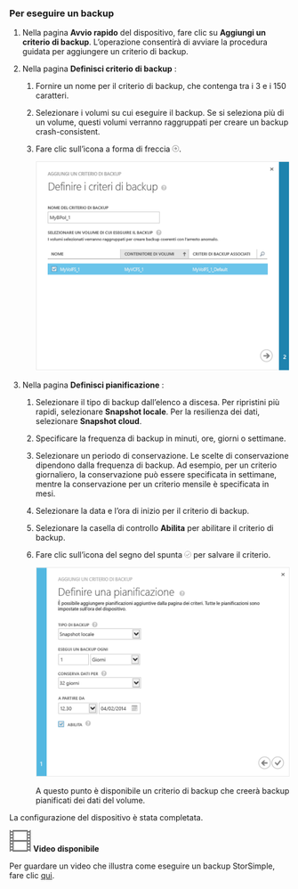 <!--author=alkohli last changed: 9/17/15-->

### <a name="to-take-a-backup"></a>Per eseguire un backup
1. Nella pagina **Avvio rapido** del dispositivo, fare clic su **Aggiungi un criterio di backup**. L’operazione consentirà di avviare la procedura guidata per aggiungere un criterio di backup. 
2. Nella pagina **Definisci criterio di backup** :
   
   1. Fornire un nome per il criterio di backup, che contenga tra i 3 e i 150 caratteri.
   2. Selezionare i volumi su cui eseguire il backup. Se si seleziona più di un volume, questi volumi verranno raggruppati per creare un backup crash-consistent.
   3. Fare clic sull’icona a forma di freccia  ![icona a forma di freccia](./media/storsimple-take-backup/HCS_ArrowIcon-include.png). 
      
      ![Aggiungi criterio di backup](./media/storsimple-take-backup/HCS_AddBackupPolicyWizard1M-include.png)
3. Nella pagina **Definisci pianificazione** :
   
   1. Selezionare il tipo di backup dall’elenco a discesa. Per ripristini più rapidi, selezionare **Snapshot locale**. Per la resilienza dei dati, selezionare **Snapshot cloud**.
   2. Specificare la frequenza di backup in minuti, ore, giorni o settimane.
   3. Selezionare un periodo di conservazione. Le scelte di conservazione dipendono dalla frequenza di backup. Ad esempio, per un criterio giornaliero, la conservazione può essere specificata in settimane, mentre la conservazione per un criterio mensile è specificata in mesi.
   4. Selezionare la data e l’ora di inizio per il criterio di backup.
   5. Selezionare la casella di controllo **Abilita** per abilitare il criterio di backup. 
   6. Fare clic sull’icona del segno del spunta  ![icona del segno di spunta](./media/storsimple-take-backup/HCS_CheckIcon-include.png)  per salvare il criterio.
      
      ![Aggiungi criterio di backup](./media/storsimple-take-backup/HCS_AddBackupPolicyWizard2M-include.png)
      
      A questo punto è disponibile un criterio di backup che creerà backup pianificati dei dati del volume.

La configurazione del dispositivo è stata completata. 

![Video disponibile](./media/storsimple-take-backup/Video_icon.png) **Video disponibile**

Per guardare un video che illustra come eseguire un backup StorSimple, fare clic [qui](https://azure.microsoft.com/documentation/videos/take-a-storsimple-backup/).



<!--HONumber=Nov16_HO2-->


